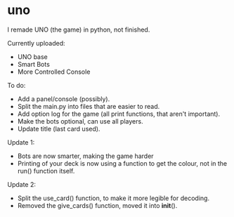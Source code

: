 # uno

I remade UNO (the game) in python, not finished.

Currently uploaded:
  - UNO base
  - Smart Bots
  - More Controlled Console


 To do:
  - Add a panel/console (possibly).
  - Split the main.py into files that are easier to read.
  - Add option log for the game (all print functions, that aren't important).
  - Make the bots optional, can use all players.
  - Update title (last card used).
 
Update 1:
  - Bots are now smarter, making the game harder
  - Printing of your deck is now using a function to get the colour, not in the run() function itself.

Update 2:
  - Split the use_card() function, to make it more legible for decoding.
  - Removed the give_cards() function, moved it into __init__().
